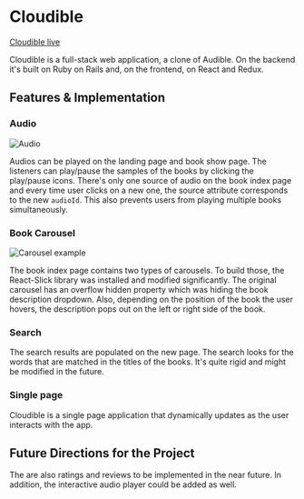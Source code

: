 # Cloudible

[Cloudible live](http://cloudible.herokuapp.com/#/)

Cloudible is a full-stack web application, a clone of Audible. On the backend it's built on Ruby on Rails and, on the frontend, on React and Redux.  


## Features & Implementation

### Audio

![Audio](http://cloudible.herokuapp.com/#/)

Audios can be played on the landing page and book show page. The listeners can play/pause the samples of the books by clicking the play/pause icons. There's only one source of audio on the book index page and every time user clicks on a new one, the source attribute corresponds to the new `audioId`. This also prevents users from playing multiple books simultaneously.

### Book Carousel

![Carousel example](http://cloudible.herokuapp.com/#/books)

The book index page contains two types of carousels. To build those, the React-Slick library was installed and modified significantly. The original carousel has an overflow hidden property which was hiding the book description dropdown. Also, depending on the position of the book the user hovers, the description pops out on the left or right side of the book.


### Search

The search results are populated on the new page. The search looks for the words that are matched in the titles of the books. It's quite rigid and might be modified in the future.


### Single page

Cloudible is a single page application that dynamically updates as the user interacts with the app.


## Future Directions for the Project

The are also ratings and reviews to be implemented in the near future. In addition, the interactive audio player could be added as well.
